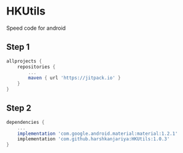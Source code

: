 # HKUtils
Speed code for android

## Step 1
```gradle
allprojects {
	repositories {
		...
		maven { url 'https://jitpack.io' }
	}
}
```
## Step 2
```gradle
dependencies {
	...
    implementation 'com.google.android.material:material:1.2.1'
	implementation 'com.github.harshkanjariya:HKUtils:1.0.3'
}
```
